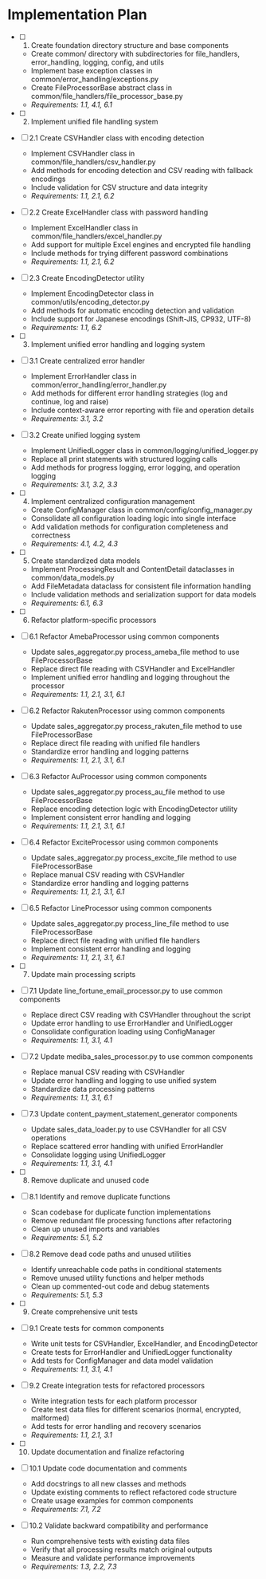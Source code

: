 # Implementation Plan

- [ ] 1. Create foundation directory structure and base components
  - Create common/ directory with subdirectories for file_handlers, error_handling, logging, config, and utils
  - Implement base exception classes in common/error_handling/exceptions.py
  - Create FileProcessorBase abstract class in common/file_handlers/file_processor_base.py
  - _Requirements: 1.1, 4.1, 6.1_

- [ ] 2. Implement unified file handling system
- [ ] 2.1 Create CSVHandler class with encoding detection
  - Implement CSVHandler class in common/file_handlers/csv_handler.py
  - Add methods for encoding detection and CSV reading with fallback encodings
  - Include validation for CSV structure and data integrity
  - _Requirements: 1.1, 2.1, 6.2_

- [ ] 2.2 Create ExcelHandler class with password handling
  - Implement ExcelHandler class in common/file_handlers/excel_handler.py
  - Add support for multiple Excel engines and encrypted file handling
  - Include methods for trying different password combinations
  - _Requirements: 1.1, 2.1, 6.2_

- [ ] 2.3 Create EncodingDetector utility
  - Implement EncodingDetector class in common/utils/encoding_detector.py
  - Add methods for automatic encoding detection and validation
  - Include support for Japanese encodings (Shift-JIS, CP932, UTF-8)
  - _Requirements: 1.1, 6.2_

- [ ] 3. Implement unified error handling and logging system
- [ ] 3.1 Create centralized error handler
  - Implement ErrorHandler class in common/error_handling/error_handler.py
  - Add methods for different error handling strategies (log and continue, log and raise)
  - Include context-aware error reporting with file and operation details
  - _Requirements: 3.1, 3.2_

- [ ] 3.2 Create unified logging system
  - Implement UnifiedLogger class in common/logging/unified_logger.py
  - Replace all print statements with structured logging calls
  - Add methods for progress logging, error logging, and operation logging
  - _Requirements: 3.1, 3.2, 3.3_

- [ ] 4. Implement centralized configuration management
  - Create ConfigManager class in common/config/config_manager.py
  - Consolidate all configuration loading logic into single interface
  - Add validation methods for configuration completeness and correctness
  - _Requirements: 4.1, 4.2, 4.3_

- [ ] 5. Create standardized data models
  - Implement ProcessingResult and ContentDetail dataclasses in common/data_models.py
  - Add FileMetadata dataclass for consistent file information handling
  - Include validation methods and serialization support for data models
  - _Requirements: 6.1, 6.3_

- [ ] 6. Refactor platform-specific processors
- [ ] 6.1 Refactor AmebaProcessor using common components
  - Update sales_aggregator.py process_ameba_file method to use FileProcessorBase
  - Replace direct file reading with CSVHandler and ExcelHandler
  - Implement unified error handling and logging throughout the processor
  - _Requirements: 1.1, 2.1, 3.1, 6.1_

- [ ] 6.2 Refactor RakutenProcessor using common components
  - Update sales_aggregator.py process_rakuten_file method to use FileProcessorBase
  - Replace direct file reading with unified file handlers
  - Standardize error handling and logging patterns
  - _Requirements: 1.1, 2.1, 3.1, 6.1_

- [ ] 6.3 Refactor AuProcessor using common components
  - Update sales_aggregator.py process_au_file method to use FileProcessorBase
  - Replace encoding detection logic with EncodingDetector utility
  - Implement consistent error handling and logging
  - _Requirements: 1.1, 2.1, 3.1, 6.1_

- [ ] 6.4 Refactor ExciteProcessor using common components
  - Update sales_aggregator.py process_excite_file method to use FileProcessorBase
  - Replace manual CSV reading with CSVHandler
  - Standardize error handling and logging patterns
  - _Requirements: 1.1, 2.1, 3.1, 6.1_

- [ ] 6.5 Refactor LineProcessor using common components
  - Update sales_aggregator.py process_line_file method to use FileProcessorBase
  - Replace direct file reading with unified file handlers
  - Implement consistent error handling and logging
  - _Requirements: 1.1, 2.1, 3.1, 6.1_

- [ ] 7. Update main processing scripts
- [ ] 7.1 Update line_fortune_email_processor.py to use common components
  - Replace direct CSV reading with CSVHandler throughout the script
  - Update error handling to use ErrorHandler and UnifiedLogger
  - Consolidate configuration loading using ConfigManager
  - _Requirements: 1.1, 3.1, 4.1_

- [ ] 7.2 Update mediba_sales_processor.py to use common components
  - Replace manual CSV reading with CSVHandler
  - Update error handling and logging to use unified system
  - Standardize data processing patterns
  - _Requirements: 1.1, 3.1, 6.1_

- [ ] 7.3 Update content_payment_statement_generator components
  - Update sales_data_loader.py to use CSVHandler for all CSV operations
  - Replace scattered error handling with unified ErrorHandler
  - Consolidate logging using UnifiedLogger
  - _Requirements: 1.1, 3.1, 4.1_

- [ ] 8. Remove duplicate and unused code
- [ ] 8.1 Identify and remove duplicate functions
  - Scan codebase for duplicate function implementations
  - Remove redundant file processing functions after refactoring
  - Clean up unused imports and variables
  - _Requirements: 5.1, 5.2_

- [ ] 8.2 Remove dead code paths and unused utilities
  - Identify unreachable code paths in conditional statements
  - Remove unused utility functions and helper methods
  - Clean up commented-out code and debug statements
  - _Requirements: 5.1, 5.3_

- [ ] 9. Create comprehensive unit tests
- [ ] 9.1 Create tests for common components
  - Write unit tests for CSVHandler, ExcelHandler, and EncodingDetector
  - Create tests for ErrorHandler and UnifiedLogger functionality
  - Add tests for ConfigManager and data model validation
  - _Requirements: 1.1, 3.1, 4.1_

- [ ] 9.2 Create integration tests for refactored processors
  - Write integration tests for each platform processor
  - Create test data files for different scenarios (normal, encrypted, malformed)
  - Add tests for error handling and recovery scenarios
  - _Requirements: 1.1, 2.1, 3.1_

- [ ] 10. Update documentation and finalize refactoring
- [ ] 10.1 Update code documentation and comments
  - Add docstrings to all new classes and methods
  - Update existing comments to reflect refactored code structure
  - Create usage examples for common components
  - _Requirements: 7.1, 7.2_

- [ ] 10.2 Validate backward compatibility and performance
  - Run comprehensive tests with existing data files
  - Verify that all processing results match original outputs
  - Measure and validate performance improvements
  - _Requirements: 1.3, 2.2, 7.3_